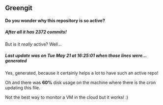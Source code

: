 ## Greengit

#### Do you wonder why this repository is so active?

##### After all it has 2372 commits!

But is it *really* active? Well...

##### Last update was on Tue May 21 at 16:25:01 when those lines were... generated

Yes, generated, because it certainly helps a lot to have such an active repo!

Oh and there was **60%** disk usage on the machine
where there is the cron updating this file.

Not the best way to monitor a VM in the cloud but it works! :)
